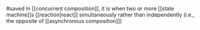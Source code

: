 #saved
In [[concurrent composition]], it is when two or more [[state machine]]s [[reaction|react]] simultaneously rather than independently (i.e., the opposite of [[asynchronous composition]])
